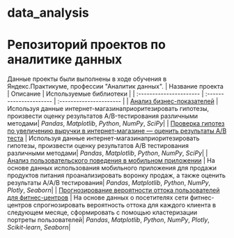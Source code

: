 # data_analysis

# Репозиторий проектов по аналитике данных

Данные проекты были выполнены в ходе обучения в Яндекс.Практикуме, профессии "Аналитик данных".
| Название проекта | Описание | Используемые библиотеки | 
| :---------------------- | :---------------------- | :---------------------- |
| [Анализ бизнес-показателей](business_metrics) | Используя данные интернет-магазинаприоритезировать гипотезы, произвести оценку результатов A/Bтестирования различными методами| *Pandas*, *Matplotlib*, *Python*, *NumPy*, *SciPy*|
| [Проверка гипотез по увеличению выручки в интернет-магазине — оценить результаты A/B теста](a-b_test) | Используя данные интернет-магазинаприоритезировать гипотезы, произвести оценку результатов A/B тестирования различными методами| *Pandas*, *Matplotlib*, *Python*, *NumPy*, *SciPy*|
| [Анализ пользовательского поведения в мобильном приложении](analysis_internet_shop) | На основе данных использования мобильного приложения для продажи продуктов питания проанализировать воронку продаж, а также оценить результаты A/A/B  тестирования| *Pandas*, *Matplotlib*, *Python*, *NumPy*, *Plotly*, *Seaborn*|
| [Прогнозирование вероятности оттока пользователей для фитнес-центров](clients_fitnes_club) | На основе данных о посетителях сети фитнес-центров спрогнозировать вероятность оттока для каждого клиента в следующем месяце, сформировать с помощью кластеризации портреты пользователей| *Pandas*, *Matplotlib*, *Python*, *NumPy*, *Plotly*, *Scikit-learn*, *Seaborn*|
